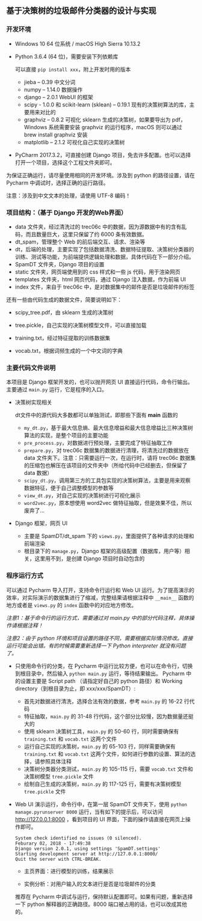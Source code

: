 ## 基于决策树的垃圾邮件分类器的设计与实现

### 开发环境

* Windows 10 64 位系统 / macOS High Sierra 10.13.2

* Python 3.6.4 (64 位)，需要安装下列依赖库

  可以直接 `pip install xxx`，附上开发时用的版本

  *  jieba – 0.39 中文分词
  *  numpy – 1.14.0 数据操作
  *  django – 2.0.1 WebUI 的框架
  *  scipy - 1.0.0 和 scikit-learn (sklean) – 0.19.1 现有的决策树算法的库，主要用来对比的
  *  graphviz – 0.8.2 可视化 sklearn 生成的决策树，如果要导出为 pdf，Windows 系统需要安装 graphviz 的运行程序，macOS 则可以通过 brew install graphviz 安装
  *  matplotlib – 2.1.2 可视化自己实现的决策树

* PyCharm 2017.3.2，可直接创建 Django 项目，免去许多配置。也可以选择打开一个项目，选择这个工程文件夹即可。

为保证正确运行，请尽量使用相同的开发环境。涉及到 python 的路径设置，请在 Pycharm 中调试时，选择正确的运行路径。

注意：涉及到中文文本的处理，请使用 UTF-8 编码！

### 项目结构：（基于 Django 开发的Web界面）

* data 文件夹，经过清洗过的 trec06c 中的数据，因为源数据中有的含有乱码，而且数量巨大，这里只保留了约 6000 条有效数据。
* dt_spam，管理整个 Web 的前后端交互、请求、渲染等
* dt，后端的处理，主要实现了包括数据清洗、数据特征提取、决策树分类器的训练、测试等功能，为前端提供逻辑处理和数据，具体代码在下一部分介绍。
* SpamDT 文件夹，Django 项目的设置
* static 文件夹，网页端使用到的 css 样式和一些 js 代码，用于渲染网页
* templates 文件夹，html 网页代码，通过 Django 注入数据，作为前端 UI
* index 文件，来自于 trec06c 中，是对数据集中的邮件是否是垃圾邮件的标签

 还有一些由代码生成的数据文件，简要说明如下：

* scipy_tree.pdf，由 sklearn 生成的决策树


* tree.pickle，自己实现的决策树模型文件，可以直接加载


* training.txt，经过特征提取的训练数据集
* vocab.txt，根据词频生成的一个中文词的字典

### 主要代码文件说明

本项目是 Django 框架开发的，也可以抛开网页 UI 直接运行代码，命令行输出。主要通过 `main.py` 运行，它是程序的入口。

* 决策树实现相关

  dt文件中的源代码大多数都可以单独测试，即那些下面有 __main__  函数的

  * `my_dt.py`，基于最大信息熵、最大信息增益和最大信息增益比三种决策树算法的实现，是整个项目的主要功能
  * `pre_process.py`，对数据进行预处理，主要完成了特征抽取工作
  * `prepare.py`，对 trec06c 数据集的数据进行清理，将清洗过的数据放在 data 文件夹下。注意：只需要运行一次，在运行时，请将 trec06c 数据集的压缩包也解压在该项目的文件夹中（所给代码中已经删去，但保留了 data 数据）
  * `scipy_dt.py`，调用第三方的工具包实现的决策树算法，主要是用来观察数据特征，便于自己调整模型的参数等
  * `view_dt.py`，对自己实现的决策树进行可视化展示
  * `word2vec.py`，原本想使用 word2vec 做特征抽取，但是效果不佳，所以废弃了…

* Django 框架，网页 UI

  * 主要是 SpamDT/dt_spam 下的 `views.py`，里面提供了各种请求的处理和前端渲染
  * 根目录下的 `manage.py`，Django 框架的高级配置（数据库，用户等）相关，这里用不到，是创建 Django 项目时自动包含的

### 程序运行方式

可以通过 Pycharm 导入打开，支持命令行运行和 Web UI 运行。为了提高演示的效率，对实际演示的数据集进行了缩减，完整结果请根据注释中 `__main__` 函数的地方或者是 `views.py` 的 `index` 函数中的对应地方修改。 

*注意1：基于命令行的运行方式，需要通过对 main.py 中的部分代码注释，具体操作请根据注释！*

*注意2：由于 python 环境和项目设置的路径不同，需要根据实际情况修改。直接运行可能会出错。有的时候需要重新选择一下 Python interpreter 就没有问题了。*

* 只使用命令行的分类，在 Pycharm 中运行比较方便，也可以在命令行，切换到根目录中，然后输入 `python main.py` 运行，等待结果输出。 Pycharm 中的设置主要是 Script path （请指定好自己的 python 路径）和 Working directory（到根目录为止，即 xxx/xxx/SpamDT）:

  * 首先对数据进行清洗，选择合法有效的数据，参考 `main.py` 的 16-22 行代码
  * 特征抽取，`main.py` 的 31-48 行代码，这个部分比较慢，因为数据量还挺大的
  * 使用 sklearn 决策树工具，`main.py` 的 50-60 行，同时需要确保有 `training.txt` 和 `vocab.txt` 这两个文件
  * 运行自己实现的决策树，`main.py` 的 65-103 行，同样需要确保有 `training.txt` 和 `vocab.txt` 这两个文件，如何进行参数的设置、算法的选择，请参照具体注释
  * 决策树分类器分类测试，`main.py` 的 105-115 行，需要 `vocab.txt` 文件和决策树模型 `tree.pickle` 文件
  * 绘制自己生成的决策树，`main.py` 的 117-125 行，需要有决策树模型 `tree.pickle` 文件

* Web UI 演示运行，命令行中，在第一层 SpamDT 文件夹下，使用 `python manage.pyrunserver 8000` 运行，当有如下的提示后，可以访问 <http://127.0.0.1:8000> ，看到项目的 UI 界面，下面的操作请直接在网页上操作即可。

  ```Performing system checks...
  System check identified no issues (0 silenced).
  Feburary 02, 2018 - 17:49:38
  Django version 2.0.1, using settings 'SpamDT.settings'
  Starting development server at http://127.0.0.1:8000/
  Quit the server with CTRL-BREAK.
  ```

  * 主页界面：进行模型的训练，结果展示


  * 实例分析：对用户输入的文本进行是否是垃圾邮件的分类

  推荐在 Pycharm 中调试与运行，保持默认配置即可。如果有问题，重新选择一下 python 解释器的正确路径。8000 端口被占用的话，也可以改成其他的。